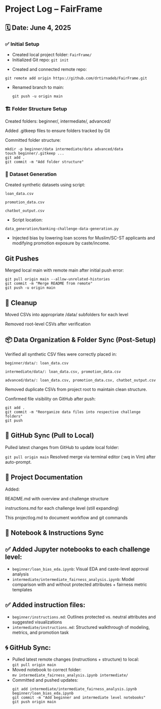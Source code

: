 # Project Log – FairFrame

## 🗓️ Date: June 4, 2025

### ✅ Initial Setup
- Created local project folder: `FairFrame/`
- Initialized Git repo:
  `git init`

*  Created and connected remote repo:

  `git remote add origin https://github.com/drtirnadeb/FairFrame.git`

  * Renamed branch to main:

    ```git branch -M main
    git push -u origin main
    ```

### 🏗️ Folder Structure Setup

Created folders: beginner/, intermediate/, advanced/

Added .gitkeep files to ensure folders tracked by Git

Committed folder structure:
```
mkdir -p beginner/data intermediate/data advanced/data
touch beginner/.gitkeep ...
git add .
git commit -m "Add folder structure"
```

### 🧪 Dataset Generation

Created synthetic datasets using script:

`loan_data.csv`

`promotion_data.csv`

`chatbot_output.csv`

* Script location:

`data_generation/banking-challenge-data-generation.py`

* Injected bias by lowering loan scores for Muslim/SC-ST applicants and modifying promotion exposure by caste/income.

## Git Pushes
Merged local main with remote main after initial push error:

```
git pull origin main --allow-unrelated-histories
git commit -m "Merge README from remote"
git push -u origin main
```

## 🧹 Cleanup
Moved CSVs into appropriate /data/ subfolders for each level

Removed root-level CSVs after verification


## 📦 Data Organization & Folder Sync (Post-Setup)
Verified all synthetic CSV files were correctly placed in:

`beginner/data/: loan_data.csv`

`intermediate/data/: loan_data.csv, promotion_data.csv`

`advanced/data/: loan_data.csv, promotion_data.csv, chatbot_output.csv`

Removed duplicate CSVs from project root to maintain clean structure.

Confirmed file visibility on GitHub after push:

``` 
git add .
git commit -m "Reorganize data files into respective challenge folders"
git push
```

## 🔄 GitHub Sync (Pull to Local)
Pulled latest changes from GitHub to update local folder:

`git pull origin main`
Resolved merge via terminal editor (:wq in Vim) after auto-prompt.

## 📝 Project Documentation
Added:

README.md with overview and challenge structure

instructions.md for each challenge level (still expanding)

This projectlog.md to document workflow and git commands


## 📘 Notebook & Instructions Sync 

## ✅ Added Jupyter notebooks to each challenge level:
- `beginner/loan_bias_eda.ipynb`: Visual EDA and caste-level approval analysis
- `intermediate/intermediate_fairness_analysis.ipynb`: Model comparison with and without protected attributes + fairness metric templates

## ✅ Added instruction files:
- `beginner/instructions.md`: Outlines protected vs. neutral attributes and suggested visualizations
- `intermediate/instructions.md`: Structured walkthrough of modeling, metrics, and promotion task

## 🌀 GitHub Sync:
- Pulled latest remote changes (instructions + structure) to local:  
  `git pull origin main`
- Moved notebook to correct folder:  
  `mv intermediate_fairness_analysis.ipynb intermediate/`
- Committed and pushed updates:  
  ```
  git add intermediate/intermediate_fairness_analysis.ipynb beginner/loan_bias_eda.ipynb
  git commit -m "Add beginner and intermediate level notebooks"
  git push origin main
  ```












